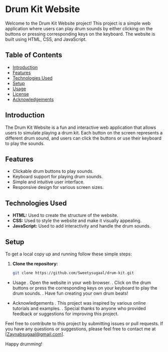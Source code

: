 # Drum Kit Website

Welcome to the Drum Kit Website project! This project is a simple web application where users can play drum sounds by either clicking on the buttons or pressing corresponding keys on the keyboard. The website is built using HTML, CSS, and JavaScript.

## Table of Contents

- [Introduction](#introduction)
- [Features](#features)
- [Technologies Used](#technologies-used)
- [Setup](#setup)
- [Usage](#usage)
- [License](#license)
- [Acknowledgements](#acknowledgements)

## Introduction

The Drum Kit Website is a fun and interactive web application that allows users to simulate playing a drum kit. 
Each button on the screen represents a different drum sound, and users can click the buttons or use their keyboard to play the sounds.

## Features

- Clickable drum buttons to play sounds.
- Keyboard support for playing drum sounds.
- Simple and intuitive user interface.
- Responsive design for various screen sizes.

## Technologies Used

- **HTML:** Used to create the structure of the website.
- **CSS:** Used to style the website and make it visually appealing.
- **JavaScript:** Used to add interactivity and handle the drum sounds.

## Setup

To get a local copy up and running follow these simple steps:

1. **Clone the repository:**
   ```bash
   git clone https://github.com/Sweetysugaal/drum-kit.git


* Usage
 . Open the website in your web browser.
. Click on the drum buttons or press the corresponding keys on your keyboard to play the drum sounds.
. Have fun creating your own drum beats!

 * Acknowledgements
. This project was inspired by various online tutorials and examples.
. Special thanks to anyone who provided feedback or suggestions for improving this project.


Feel free to contribute to this project by submitting issues or pull requests. 
If you have any questions or suggestions, please feel free to contact me at [Zaynabsugaal@gmail.com].

Happy drumming!

   
